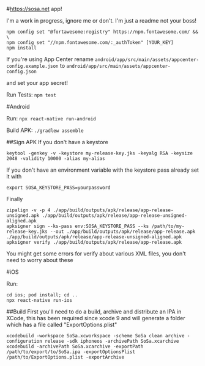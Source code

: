 #https://sosa.net app!

I'm a work in progress, ignore me or don't. I'm just a readme not your boss!

```
npm config set "@fortawesome:registry" https://npm.fontawesome.com/ && \
npm config set "//npm.fontawesome.com/:_authToken" [YOUR_KEY]
npm install
```

If you're using App Center rename
`android/app/src/main/assets/appcenter-config.example.json`
to
`android/app/src/main/assets/appcenter-config.json`

and set your app secret!

Run Tests: 
`npm test`

#Android

Run: 
`npx react-native run-android`

Build APK: `./gradlew assemble`

##Sign APK
If you don't have a keystore

`keytool -genkey -v -keystore my-release-key.jks -keyalg RSA -keysize 2048 -validity 10000 -alias my-alias`

If you don't have an environment variable with the keystore pass already set it with

`export SOSA_KEYSTORE_PASS=yourpassword`

Finally
```
zipalign -v -p 4 ./app/build/outputs/apk/release/app-release-unsigned.apk ./app/build/outputs/apk/release/app-release-unsigned-aligned.apk
apksigner sign --ks-pass env:SOSA_KEYSTORE_PASS --ks /path/to/my-release-key.jks --out ./app/build/outputs/apk/release/app-release.apk ./app/build/outputs/apk/release/app-release-unsigned-aligned.apk
apksigner verify ./app/build/outputs/apk/release/app-release.apk
```

You might get some errors for verify about various XML files, you don't need to worry about these

#iOS

Run: 
```
cd ios; pod install; cd ..
npx react-native run-ios
```

##Build
First you'll need to do a build, archive and distribute an IPA in XCode, this has been required since xcode 9 and will generate a folder which has a file called "ExportOptions.plist"

```
xcodebuild -workspace SoSa.xcworkspace -scheme SoSa clean archive -configuration release -sdk iphoneos -archivePath SoSa.xcarchive
xcodebuild -archivePath SoSa.xcarchive -exportPath /path/to/export/to/SoSa.ipa -exportOptionsPlist /path/to/ExportOptions.plist -exportArchive
```


